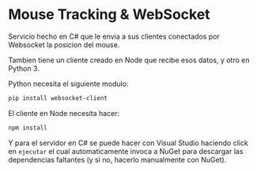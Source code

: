 # Mouse Tracking & WebSocket

Servicio hecho en C# que le envia a sus clientes conectados por Websocket la posicion del mouse.

Tambien tiene un cliente creado en Node que recibe esos datos, y otro en Python 3.

Python necesita el siguiente modulo:

```bash
pip install websocket-client
```

El cliente en Node necesita hacer:

```bash
npm install
```

Y para el servidor en C# se puede hacer con Visual Studio haciendo click en `ejecutar` el cual automaticamente invoca a NuGet para descargar las dependencias faltantes (y si no, hacerlo manualmente con NuGet).
